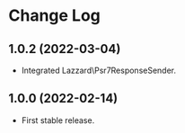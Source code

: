 # Change Log

## 1.0.2 (2022-03-04)

* Integrated Lazzard\Psr7ResponseSender.

## 1.0.0 (2022-02-14)

* First stable release.